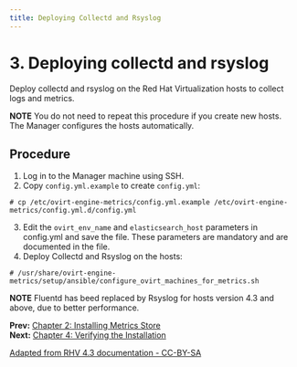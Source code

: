 ```yaml
---
title: Deploying Collectd and Rsyslog
---
```


# 3. Deploying collectd and rsyslog

Deploy collectd and rsyslog on the Red Hat Virtualization hosts to collect logs and metrics.

**NOTE** You do not need to repeat this procedure if you create new hosts. The Manager configures the hosts automatically.

## Procedure

1. Log in to the Manager machine using SSH.
2. Copy `config.yml.example` to create `config.yml`:

```
# cp /etc/ovirt-engine-metrics/config.yml.example /etc/ovirt-engine-metrics/config.yml.d/config.yml
```

3. Edit the `ovirt_env_name` and `elasticsearch_host` parameters in config.yml and save the file. These parameters are mandatory and are documented in the file.
4. Deploy Collectd and Rsyslog on the hosts:

```
# /usr/share/ovirt-engine-metrics/setup/ansible/configure_ovirt_machines_for_metrics.sh
```
**NOTE** Fluentd has beed replaced by Rsyslog for hosts version 4.3 and above, due to better performance.

**Prev:** [Chapter 2: Installing Metrics Store](Installing_Metrics_Store)<br>
**Next:** [Chapter 4: Verifying the Installation](Verifying_the_Installation)

[Adapted from RHV 4.3 documentation - CC-BY-SA](https://access.redhat.com/documentation/en-us/red_hat_virtualization/4.3/html-single/metrics_store_installation_guide/index#Verifying_the_metrics_store_installation)
